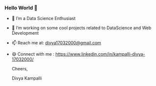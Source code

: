 ### Hello World 👋

- 🌱 I’m a Data Science Enthusiast 
- 👯 I’m working on some cool projects related to DataScience and Web Development
- 📫 Reach me at: divya17032000@gmail.com
- 😄 Connect with me : https://www.linkedin.com/in/kampalli-divya-17032000/


  Cheers,
  
  
  Divya Kampalli
